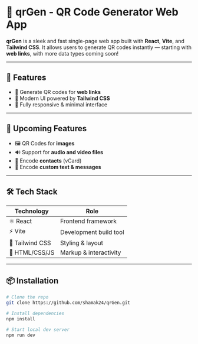 # 🚀 qrGen - QR Code Generator Web App

**qrGen** is a sleek and fast single-page web app built with **React**, **Vite**, and **Tailwind CSS**. It allows users to generate QR codes instantly — starting with **web links**, with more data types coming soon!

<!-- ![qrGen Preview](https://via.placeholder.com/800x400?text=qrGen+Web+App+Preview) -->

---

## 🧠 Features

- 🔗 Generate QR codes for **web links**
- 🎨 Modern UI powered by **Tailwind CSS**
- 📱 Fully responsive & minimal interface

---

## 🚧 Upcoming Features

- 🖼️ QR Codes for **images**
- 🔊 Support for **audio and video files**
- 👥 Encode **contacts** (vCard)
- 📝 Encode **custom text & messages**

---

## 🛠️ Tech Stack

| Technology | Role |
|------------|------|
| ⚛️ React    | Frontend framework |
| ⚡ Vite     | Development build tool |
| 🎨 Tailwind CSS | Styling & layout |
| 🧱 HTML/CSS/JS | Markup & interactivity |

---

## 📦 Installation

```bash
# Clone the repo
git clone https://github.com/shamak24/qrGen.git

# Install dependencies
npm install

# Start local dev server
npm run dev
